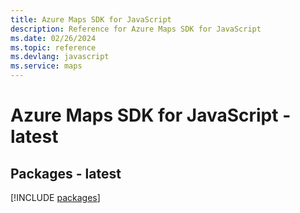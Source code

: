 ```yaml
---
title: Azure Maps SDK for JavaScript
description: Reference for Azure Maps SDK for JavaScript
ms.date: 02/26/2024
ms.topic: reference
ms.devlang: javascript
ms.service: maps
---
```

# Azure Maps SDK for JavaScript - latest
## Packages - latest
[!INCLUDE [packages](maps-index.md)]